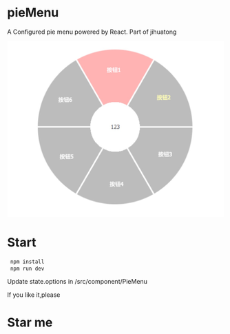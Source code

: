 # pieMenu
A  Configured pie menu powered by React. Part of jihuatong

![](sketch.jpg)

# Start
```shell
 npm install
 npm run dev
```

Update state.options in /src/component/PieMenu

If you like it,please
# Star me